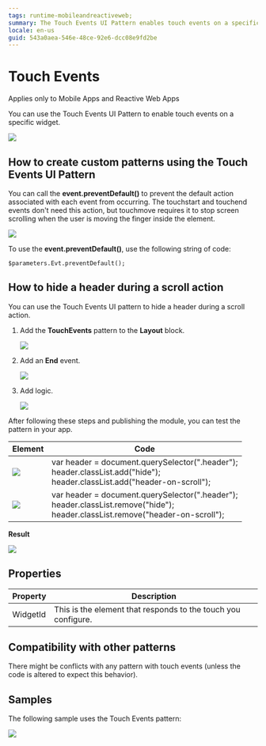 ```yaml
---
tags: runtime-mobileandreactiveweb;  
summary: The Touch Events UI Pattern enables touch events on a specific widget.
locale: en-us
guid: 543a0aea-546e-48ce-92e6-dcc08e9fd2be
---
```


# Touch Events

<div class="info" markdown="1">

Applies only to Mobile Apps and Reactive Web Apps

</div>

You can use the Touch Events UI Pattern to enable touch events on a specific widget.

![](images/touch_events_utilities.png)

## How to create custom patterns using the Touch Events UI Pattern

You can call the **event.preventDefault()** to prevent the default action associated with each event from occurring. The touchstart and touchend events don't need this action, but touchmove requires it to stop screen scrolling when the user is moving the finger inside the element.

![](images/touch_events_custom_patterns.png)

To use the **event.preventDefault()**, use the following string of code:

`$parameters.Evt.preventDefault();`

## How to hide a header during a scroll action

You can use the Touch Events UI pattern to hide a header during a scroll action.

1. Add the **TouchEvents** pattern to the **Layout** block.

    ![](images/touch_events_layour.png)

1. Add an **End** event.

    ![](images/add_end_event.png)

1. Add logic.

    ![](images/touch_events_logic.png)

After following these steps and publishing the module, you can test the pattern in your app.

| Element | Code |
|---|---| 
|![](images/JS_hide.png) |  var header = document.querySelector(".header");<br/>header.classList.add("hide");<br/>header.classList.add("header-on-scroll"); |
|![](images/JS_show.png) |  var header = document.querySelector(".header");<br/>header.classList.remove("hide");<br/>header.classList.remove("header-on-scroll"); | 
  
**Result**

![](images/TouchEvents_EndResult.gif)

## Properties

|**Property** |  **Description** |
|---|---| 
| WidgetId  |  This is the element that responds to the touch you configure.| 

## Compatibility with other patterns

There might be conflicts with any pattern with touch events (unless the code is altered to expect this behavior).

## Samples

The following sample uses the Touch Events pattern:

![](images/TouchEvents-Sample-1.png)
